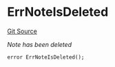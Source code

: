 # ErrNoteIsDeleted
[Git Source](https://github.com/Crossbell-Box/Crossbell-Contracts/blob/182c82c216a4cf11409d4311d9773152bbe60ccf/contracts/libraries/Error.sol)

*Note has been deleted*


```solidity
error ErrNoteIsDeleted();
```

